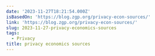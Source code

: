 ```yaml
---
date: '2023-11-27T18:21:54.000Z'
isBasedOn: 'https://blog.zgp.org/privacy-econ-sources/'
link: 'https://blog.zgp.org/privacy-econ-sources/'
slug: 2023-11-27-privacy-economics-sources
tags:
  - Privacy
title: privacy economics sources
---
```


